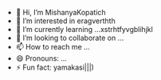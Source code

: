 - 👋 Hi, I’m MishanyaKopatich
- 👀 I’m interested in eragverthth
- 🌱 I’m currently learning ...xstrhtfyvgblihjkl
- 💞️ I’m looking to collaborate on ...
- 📫 How to reach me ...
- 😄 Pronouns: ...
- ⚡ Fun fact: yamakasi|||)
<!---
MishanyaKopatich/MishanyaKopatich is a ✨ special ✨ repository because its `README.md` (this file) appears on your GitHub profile.
You can click the Preview link to take a look at your changes.
